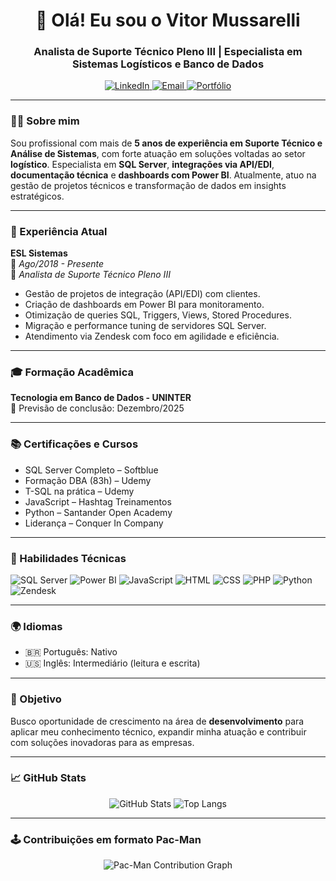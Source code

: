 
<h1 align="center">👋 Olá! Eu sou o Vitor Mussarelli</h1>
<h3 align="center">Analista de Suporte Técnico Pleno III | Especialista em Sistemas Logísticos e Banco de Dados</h3>

<p align="center">
  <a href="https://www.linkedin.com/in/vitor-bissoli-mussarelli-382ab7264">
    <img alt="LinkedIn" src="https://img.shields.io/badge/-LinkedIn-0077B5?style=flat&logo=linkedin&logoColor=white"/>
  </a>
  <a href="mailto:vitor.mussarelli@hotmail.com">
    <img alt="Email" src="https://img.shields.io/badge/-Email-D14836?style=flat&logo=gmail&logoColor=white"/>
  </a>
  <a href="https://vitor-mussarelli.github.io/portfolio-vitor/">
    <img alt="Portfólio" src="https://img.shields.io/badge/-Portfólio-000?style=flat&logo=github&logoColor=white"/>
  </a>
</p>

---

### 👨‍💼 Sobre mim

Sou profissional com mais de **5 anos de experiência em Suporte Técnico e Análise de Sistemas**, com forte atuação em soluções voltadas ao setor **logístico**. Especialista em **SQL Server**, **integrações via API/EDI**, **documentação técnica** e **dashboards com Power BI**. Atualmente, atuo na gestão de projetos técnicos e transformação de dados em insights estratégicos.

---

### 🚀 Experiência Atual

**ESL Sistemas**  
📅 *Ago/2018 - Presente*  
📌 *Analista de Suporte Técnico Pleno III*  
- Gestão de projetos de integração (API/EDI) com clientes.  
- Criação de dashboards em Power BI para monitoramento.  
- Otimização de queries SQL, Triggers, Views, Stored Procedures.  
- Migração e performance tuning de servidores SQL Server.  
- Atendimento via Zendesk com foco em agilidade e eficiência.

---

### 🎓 Formação Acadêmica

**Tecnologia em Banco de Dados - UNINTER**  
📆 Previsão de conclusão: Dezembro/2025

---

### 📚 Certificações e Cursos

- SQL Server Completo – Softblue  
- Formação DBA (83h) – Udemy  
- T-SQL na prática – Udemy  
- JavaScript – Hashtag Treinamentos  
- Python – Santander Open Academy  
- Liderança – Conquer In Company

---

### 🧠 Habilidades Técnicas

![SQL Server](https://img.shields.io/badge/SQL%20Server-CC2927?style=flat&logo=microsoftsqlserver&logoColor=white)
![Power BI](https://img.shields.io/badge/Power%20BI-F2C811?style=flat&logo=powerbi&logoColor=black)
![JavaScript](https://img.shields.io/badge/JavaScript-F7DF1E?style=flat&logo=javascript&logoColor=black)
![HTML](https://img.shields.io/badge/HTML5-E34F26?style=flat&logo=html5&logoColor=white)
![CSS](https://img.shields.io/badge/CSS3-1572B6?style=flat&logo=css3&logoColor=white)
![PHP](https://img.shields.io/badge/PHP-777BB4?style=flat&logo=php&logoColor=white)
![Python](https://img.shields.io/badge/Python-3776AB?style=flat&logo=python&logoColor=white)
![Zendesk](https://img.shields.io/badge/Zendesk-03363D?style=flat&logo=zendesk&logoColor=white)

---

### 🌍 Idiomas

- 🇧🇷 Português: Nativo  
- 🇺🇸 Inglês: Intermediário (leitura e escrita)

---

### 🎯 Objetivo

Busco oportunidade de crescimento na área de **desenvolvimento** para aplicar meu conhecimento técnico, expandir minha atuação e contribuir com soluções inovadoras para as empresas.

---

### 📈 GitHub Stats

<p align="center">
  <img src="https://github-readme-stats.vercel.app/api?username=vitormussarelli&show_icons=true&theme=dracula" alt="GitHub Stats">
  <img src="https://github-readme-stats.vercel.app/api/top-langs/?username=vitormussarelli&layout=compact&theme=dracula" alt="Top Langs">
</p>

---

### 🕹️ Contribuições em formato Pac-Man

<p align="center">
  <img src="https://github.com/vitormussarelli/vitormussarelli/raw/output/pacman-contribution-graph-dark" alt="Pac-Man Contribution Graph" />
</p>
